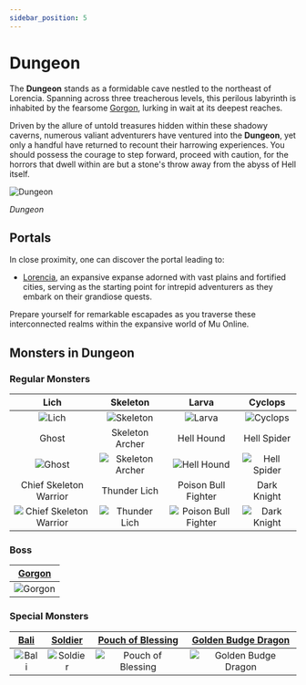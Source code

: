 ```yaml
---
sidebar_position: 5
---
```


# Dungeon

The **Dungeon** stands as a formidable cave nestled to the northeast of Lorencia. Spanning across three treacherous levels, this perilous labyrinth is inhabited by the fearsome [Gorgon](/special-monsters/mini-bosses/gorgon), lurking in wait at its deepest reaches.

Driven by the allure of untold treasures hidden within these shadowy caverns, numerous valiant adventurers have ventured into the **Dungeon**, yet only a handful have returned to recount their harrowing experiences. You should possess the courage to step forward, proceed with caution, for the horrors that dwell within are but a stone's throw away from the abyss of Hell itself.

![Dungeon](/img/maps/dungeon.webp)

_Dungeon_

## Portals

In close proximity, one can discover the portal leading to:

- [Lorencia](/maps/lorencia), an expansive expanse adorned with vast plains and fortified cities, serving as the starting point for intrepid adventurers as they embark on their grandiose quests.

Prepare yourself for remarkable escapades as you traverse these interconnected realms within the expansive world of Mu Online.

## Monsters in Dungeon

### Regular Monsters

|                                    Lich                                     |                           Skeleton                            |                                 Larva                                 |                        Cyclops                        |
| :-------------------------------------------------------------------------: | :-----------------------------------------------------------: | :-------------------------------------------------------------------: | :---------------------------------------------------: |
|                  ![Lich](/img/monsters/lorencia/lich.jpg)                   |        ![Skeleton](/img/monsters/dungeon/skeleton.jpg)        |               ![Larva](/img/monsters/dungeon/larva.jpg)               |     ![Cyclops](/img/monsters/dungeon/cyclops.jpg)     |
|                                    Ghost                                    |                        Skeleton Archer                        |                              Hell Hound                               |                      Hell Spider                      |
|                  ![Ghost](/img/monsters/dungeon/ghost.jpg)                  | ![Skeleton Archer](/img/monsters/dungeon/skeleton-archer.jpg) |          ![Hell Hound](/img/monsters/dungeon/hell-hound.jpg)          | ![Hell Spider](/img/monsters/dungeon/hell-spider.jpg) |
|                           Chief Skeleton Warrior                            |                         Thunder Lich                          |                          Poison Bull Fighter                          |                      Dark Knight                      |
| ![Chief Skeleton Warrior](/img/monsters/dungeon/chief-skeleton-warrior.jpg) |    ![Thunder Lich](/img/monsters/dungeon/thunder-lich.jpg)    | ![Poison Bull Fighter](/img/monsters/dungeon/poison-bull-fighter.jpg) | ![Dark Knight](/img/monsters/dungeon/dark-knight.jpg) |

### Boss

| [Gorgon](/special-monsters/mini-bosses/gorgon) |
| ---------------------------------------------- |
| ![Gorgon](/img/monsters/dungeon/gorgon.jpg)    |

### Special Monsters

|     [Bali](/special-monsters/others/bali)      |     [Soldier](/special-monsters/others/soldier)      |     [Pouch of Blessing](/special-monsters/others/pouch-of-blessing)      |  [Golden Budge Dragon](/special-monsters/others/golden-budge-dragon)  |
| :--------------------------------------------: | :--------------------------------------------------: | :----------------------------------------------------------------------: | :-------------------------------------------------------------------: |
| ![Bali](/img/monsters/special/others/bali.jpg) | ![Soldier](/img/monsters/special/others/soldier.jpg) | ![Pouch of Blessing](/img/monsters/special/others/pouch-of-blessing.jpg) | ![Golden Budge Dragon](/img/monsters/special/golden/budge-dragon.jpg) |
